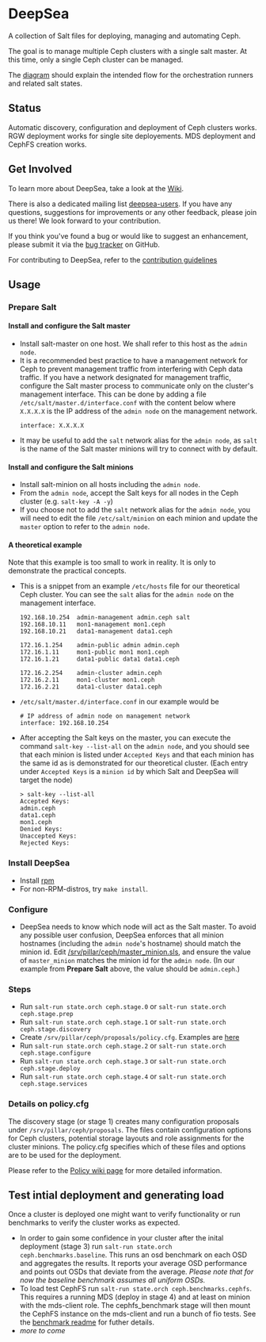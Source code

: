 # DeepSea
A collection of Salt files for deploying, managing and automating Ceph.

The goal is to manage multiple Ceph clusters with a single salt master.  At this time, only a single Ceph cluster can be managed.

The [diagram](deepsea.png) should explain the intended flow for the orchestration runners and related salt states.

## Status
Automatic discovery, configuration and deployment of Ceph clusters works. RGW
deployment works for single site deployements. MDS deployment and CephFS creation works.

## Get Involved
To learn more about DeepSea, take a look at the [Wiki](https://github.com/SUSE/DeepSea/wiki).

There is also a dedicated mailing list [deepsea-users](http://lists.suse.com/mailman/listinfo/deepsea-users).
If you have any questions, suggestions for improvements or any other
feedback, please join us there! We look forward to your contribution.

If you think you've found a bug or would like to suggest an enhancement, please submit it via the [bug tracker](https://github.com/SUSE/DeepSea/issues/new) on GitHub.

For contributing to DeepSea, refer to the [contribution guidelines](https://github.com/suse/deepsea/blob/master/contributing.md)

## Usage
### Prepare Salt
#### Install and configure the Salt master
- Install salt-master on one host. We shall refer to this host as the
  `admin node`.
- It is a recommended best practice to have a management network for Ceph to
  prevent management traffic from interfering with Ceph data traffic. If you
  have a network designated for management traffic, configure
  the Salt master process to communicate only on the cluster's management
  interface. This can be done by adding a file
  `/etc/salt/master.d/interface.conf` with the content below where `X.X.X.X`
  is the IP address of the `admin node` on the management network.
  ```
  interface: X.X.X.X
  ```
- It may be useful to add the `salt` network alias for the `admin node`, as
  `salt` is the name of the Salt master minions will try to connect with by
  default.
#### Install and configure the Salt minions
- Install salt-minion on all hosts including the `admin node`.
- From the `admin node`, accept the Salt keys for all nodes in the Ceph cluster
  (e.g. `salt-key -A -y`)
- If you choose not to add the `salt` network alias for the `admin node`, you
  will need to edit the file `/etc/salt/minion` on each minion and update the
  `master` option to refer to the `admin node`.
#### A theoretical example
Note that this example is too small to work in reality. It is only to
demonstrate the practical concepts.
- This is a snippet from an example `/etc/hosts` file for our theoretical Ceph
  cluster. You can see the `salt` alias for the `admin node` on the management
  interface.
  ```
  192.168.10.254  admin-management admin.ceph salt
  192.168.10.11   mon1-management mon1.ceph
  192.168.10.21   data1-management data1.ceph

  172.16.1.254    admin-public admin admin.ceph
  172.16.1.11     mon1-public mon1 mon1.ceph
  172.16.1.21     data1-public data1 data1.ceph

  172.16.2.254    admin-cluster admin.ceph
  172.16.2.11     mon1-cluster mon1.ceph
  172.16.2.21     data1-cluster data1.ceph
  ```
- `/etc/salt/master.d/interface.conf` in our example would be
  ```
  # IP address of admin node on management network
  interface: 192.168.10.254
  ```
- After accepting the Salt keys on the master, you can execute the command
  `salt-key --list-all` on the `admin node`, and you should see that each minion
  is listed under `Accepted Keys` and that each minion has the same id as
  is demonstrated for our theoretical cluster. (Each entry under `Accepted
  Keys` is a `minion id` by which Salt and DeepSea will target the node)
  ```
  > salt-key --list-all
  Accepted Keys:
  admin.ceph
  data1.ceph
  mon1.ceph
  Denied Keys:
  Unaccepted Keys:
  Rejected Keys:
  ```

### Install DeepSea
- Install [rpm](https://build.opensuse.org/package/show/home:swiftgist/deepsea)
- For non-RPM-distros, try `make install`.

### Configure
- DeepSea needs to know which node will act as the Salt master.
  To avoid any possible user confusion, DeepSea enforces that all minion
  hostnames (including the `admin node`'s hostname) should match the minion id.
  Edit [/srv/pillar/ceph/master_minion.sls](srv/pillar/ceph/master_minion.sls),
  and ensure the value of `master_minion` matches the minion id for the
  `admin node`. (In our example from __Prepare Salt__ above, the value should be
  `admin.ceph`.)

### Steps
- Run `salt-run state.orch ceph.stage.0` or `salt-run state.orch ceph.stage.prep`
- Run `salt-run state.orch ceph.stage.1` or `salt-run state.orch ceph.stage.discovery`
- Create `/srv/pillar/ceph/proposals/policy.cfg`.  Examples are [here](doc/examples)
- Run `salt-run state.orch ceph.stage.2` or `salt-run state.orch ceph.stage.configure`
- Run `salt-run state.orch ceph.stage.3` or `salt-run state.orch ceph.stage.deploy`
- Run `salt-run state.orch ceph.stage.4` or `salt-run state.orch ceph.stage.services`

### Details on policy.cfg
The discovery stage (or stage 1) creates many configuration proposals under
`/srv/pillar/ceph/proposals`. The files contain configuration options for Ceph
clusters, potential storage layouts and role assignments for the cluster
minions. The policy.cfg specifies which of these files and options are to be
used for the deployment.

Please refer to the [Policy wiki page](https://github.com/SUSE/DeepSea/wiki/policy)
for more detailed information.

## Test intial deployment and generating load
Once a cluster is deployed one might want to verify functionality or run
benchmarks to verify the cluster works as expected.
- In order to gain some confidence in your cluster after the inital deployment
  (stage 3) run `salt-run state.orch ceph.benchmarks.baseline`. This runs an osd
  benchmark on each OSD and aggregates the results. It reports your average OSD
  performance and points out OSDs that deviate from the average. *Please note
  that for now the baseline benchmark assumes all uniform OSDs.*
- To load test CephFS run `salt-run state.orch ceph.benchmarks.cephfs`.
  This requires a running MDS (deploy in stage 4) and at least on minion with
  the mds-client role. The cephfs_benchmark stage will then mount the CephFS
  instance on the mds-client and run a bunch of fio tests. See the [benchmark
  readme](srv/pillar/ceph/benchmark/README.md) for futher details.
- *more to come*
